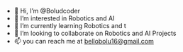 - 👋 Hi, I’m @Boludcoder
- 👀 I’m interested in Robotics and AI
- 🌱 I’m currently learning Robotics and t
- 💞️ I’m looking to collaborate on Robotics and AI Projects
- 📫 you can reach me at bellobolu16@gmail.com

<!---
Boludcoder/Boludcoder is a ✨ special ✨ repository because its `README.md` (this file) appears on your GitHub profile.
You can click the Preview link to take a look at your changes.
--->
